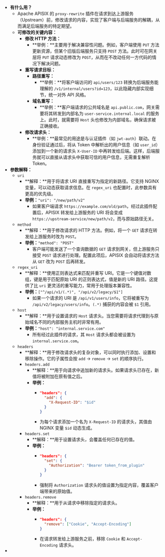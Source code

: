 - **有什么用？**
	- Apache APISIX 的 `proxy-rewrite` 插件在请求到达上游服务（Upstream）前，修改请求的内容，实现了客户端与后端服务的解耦，从而满足后端服务的特定期望。
	- **可修改的关键内容：**
		- **修改 HTTP 方法：**
			- **举例：**主要用于解决兼容性问题。例如，客户端使用 `PUT` 方法更新资源，但某个旧版后端服务只支持 `POST` 方法。此时可在网关层将 `PUT` 请求动态修改为 `POST`，从而在不改动任何一方代码的情况下解决问题。
		- **重写请求目标：**
			- **路径重写：**
				- **举例：**将客户端访问的 `api/users/123` 转换为后端服务能理解的 `/v1/internal/users?id=123`，以此隐藏内部实现细节，统一对外 API 风格。
			- **域名重写：**
				- **举例：**客户端请求的公共域名是 `api.public.com`，网关需要将其转发到内部名为 `user-service.internal.local` 的服务上。此时，就需要将 `Host` 头也修改为内部域名，确保请求被正确接收。
		- **修改请求头：**
			- **举例：**最常见的用途是与认证插件（如 `jwt-auth`）联动。在身份验证通过后，将从 Token 中解析出的用户信息（如 `user_id`）添加到一个新的请求头 `X-User-ID` 中再转发给后端。这样，后端服务就可以直接从请求头中获取可信的用户信息，无需重复解析 Token。
- **参数解释：**
	- `uri`
		- **解释：**用于将请求 URI 直接重写为指定的新路径。它支持 NGINX 变量，可以动态获取请求信息。在 `regex_uri` 也配置时，此参数具有更高的优先级。
		- **举例：**`"uri": "/new/path/v2"`
			- 如果客户端请求 `https://example.com/old/path`，经过此插件配置后，APISIX 转发给上游服务的 URI 将会变成 `https://upstream-service/new/path/v2`，而与原始路径无关。
	- `method`
		- **解释：**用于修改请求的 HTTP 方法。例如，将一个 `GET` 请求在转发给上游服务时改为 `POST`。
		- **举例：**`"method": "POST"`
			- 客户端可能发送了一个查询数据的 `GET` 请求到网关，但上游服务只接受 `POST` 请求进行处理。配置此项后，APISIX 会自动将请求方法从 `GET` 改为 `POST` 后再转发。
	- `regex_uri`
		- **解释：**使用正则表达式来匹配并重写 URI。它是一个键值对数组，键是用于匹配原始 URI 的正则表达式，值是新的 URI 路径。这提供了比 `uri` 更灵活的重写能力，常用于处理版本兼容性。
		- **举例：**`["^/api/v1/(.*)", "/api/v2/legacy/$1"]`
			- 如果一个请求的 URI 是 `/api/v1/users/info`，它将被重写为 `/api/v2/legacy/users/info`。`(.*)` 捕获的内容会被 `$1` 引用。
	- `host`
		- **解释：**用于设置请求的 `Host` 请求头。当您需要将请求代理到与原始域名不同的内部服务主机时非常有用。
		- **举例：**`"host": "internal.service.com"`
			- 所有经过此插件的请求，其 `Host` 请求头都会被设置为 `internal.service.com`。
	- `headers`
		- **解释：**用于修改请求头的复杂对象，可以同时执行添加、设置和移除操作。它的子属性会按 `add` -> `remove` -> `set` 的顺序执行。
		- `headers.add`
			- **解释：**用于向请求中追加新的请求头。如果请求头已存在，新值将被附加在原有值之后。
			- **举例：**
				- ```json
				  "headers": {
				    "add": {
				      "X-Request-ID": "$id"
				    }
				  }
				  ```
				- 为每个请求添加一个名为 `X-Request-ID` 的请求头，其值由 NGINX 变量 `$id` 动态生成。
		- `headers.set`
			- **解释：**用于设置请求头，会覆盖任何已存在的值。
			- **举例：**
				- ```json
				  "headers": {
				    "set": {
				      "Authorization": "Bearer token_from_plugin"
				    }
				  }
				  ```
				- 强制将 `Authorization` 请求头的值设置为指定内容，覆盖客户端带来的原始值。
		- `headers.remove`
			- **解释：**用于从请求中移除指定的请求头。
			- **举例：**
				- ```json
				  "headers": {
				    "remove": ["Cookie", "Accept-Encoding"]
				  }
				  ```
				- 在请求转发给上游服务之前，移除 `Cookie` 和 `Accept-Encoding` 请求头。
-